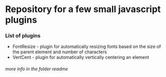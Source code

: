 # Repository for a few small javascript plugins
### List of plugins
* FontResize - plugin for automatically resizing fonts based on the size of the parent element and number of characters
* VertCent - plugin for automatically vertically centering an element
###### more info in the folder readme